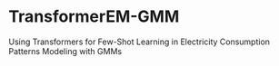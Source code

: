 # TransformerEM-GMM
Using Transformers for Few-Shot Learning in Electricity Consumption Patterns Modeling with GMMs
